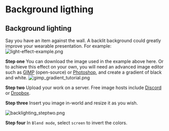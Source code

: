 # Background ligthing

## Background lighting
Say you have an item against the wall. A backlit background could greatly improve your wearable presentation.
For example:
![light-effect-example.png](/light-effect-example.png)

**Step one**
You can download the image used in the example above here.
Or to achieve this effect on your own, you will need an advanced image editor such as [GIMP](https://www.gimp.org/) (open-source) or [Photoshop](https://www.adobe.com/nz/products/photoshop.html), and create a gradient of black and white.
![gimp_gradient_tutorial.png](/gimp_gradient_tutorial.png)

**Step two**
Upload your work on a server. Free image hosts include [Discord](https://discord.gg/rQVMQax) or [Dropbox](https://www.dropbox.com/).

**Step three**
Insert you image in-world and resize it as you wish.

![backlighting_steptwo.png](/backlighting_steptwo.png)

**Step four**
In `Blend mode`, select ``screen`` to invert the colors.

